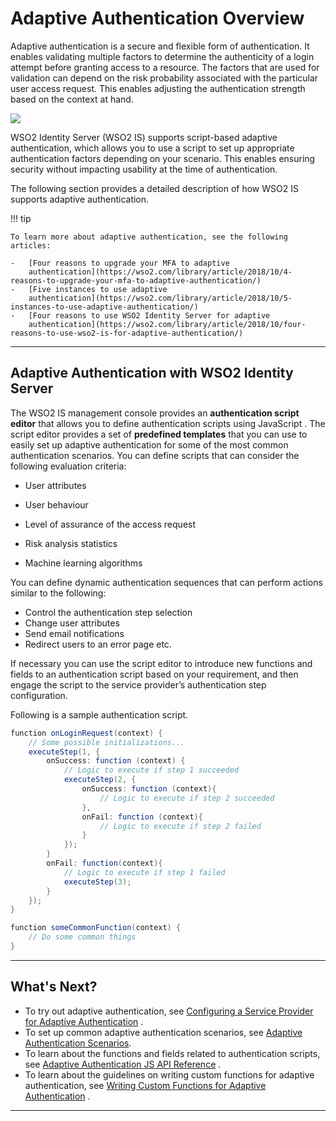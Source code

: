 # Adaptive Authentication Overview

Adaptive authentication is a secure and flexible form of authentication.
It enables validating multiple factors to determine the authenticity of
a login attempt before granting access to a resource. The factors that
are used for validation can depend on the risk probability associated
with the particular user access request. This enables adjusting the
authentication strength based on the context at hand.

![](../../assets/img/tutorials/adaptive-authentication-overview-diagram.png)

WSO2 Identity Server (WSO2 IS) supports script-based adaptive
authentication, which allows you to use a script to set up appropriate
authentication factors depending on your scenario. This enables ensuring
security without impacting usability at the time of authentication.

The following section provides a detailed description of how WSO2 IS
supports adaptive authentication.

!!! tip
    
    To learn more about adaptive authentication, see the following articles:
    
    -   [Four reasons to upgrade your MFA to adaptive
        authentication](https://wso2.com/library/article/2018/10/4-reasons-to-upgrade-your-mfa-to-adaptive-authentication/)
    -   [Five instances to use adaptive
        authentication](https://wso2.com/library/article/2018/10/5-instances-to-use-adaptive-authentication/)
    -   [Four reasons to use WSO2 Identity Server for adaptive
        authentication](https://wso2.com/library/article/2018/10/four-reasons-to-use-wso2-is-for-adaptive-authentication/)
    
---
## Adaptive Authentication with WSO2 Identity Server

The WSO2 IS management console provides an **authentication script
editor** that allows you to define authentication scripts using
JavaScript . The script editor provides a set of **predefined
templates** that you can use to easily set up adaptive
authentication for some of the most common authentication scenarios. You
can define scripts that can consider the following evaluation criteria:

-   User attributes

-   User behaviour

-   Level of assurance of the access request

-   Risk analysis statistics

-   Machine learning algorithms

You can define dynamic authentication sequences that can perform actions
similar to the following:

-   Control the authentication step selection
-   Change user attributes
-   Send email notifications
-   Redirect users to an error page etc.

If necessary you can use the script editor to introduce new functions
and fields to an authentication script based on your requirement, and
then engage the script to the service provider’s authentication step
configuration.

Following is a sample authentication script.

``` java
function onLoginRequest(context) {
    // Some possible initializations...
    executeStep(1, {
        onSuccess: function (context) {
            // Logic to execute if step 1 succeeded
            executeStep(2, {
                onSuccess: function (context){
                    // Logic to execute if step 2 succeeded
                },
                onFail: function (context){
                    // Logic to execute if step 2 failed
                }
            });
        }
        onFail: function(context){
            // Logic to execute if step 1 failed
            executeStep(3);
        }
    });
}

function someCommonFunction(context) {
    // Do some common things
}
```

---
## What's Next?

-   To try out adaptive authentication, see [Configuring a Service
    Provider for Adaptive
    Authentication](_Configuring_a_Service_Provider_for_Adaptive_Authentication_)
    .
-   To set up common adaptive authentication scenarios, see [Adaptive
    Authentication Scenarios](_Adaptive_Authentication_Scenarios_).
-   To learn about the functions and fields related to authentication
    scripts, see [Adaptive Authentication JS API
    Reference](https://docs.wso2.com/display/IS570/Adaptive+Authentication+JS+API+Reference)
    .
-   To learn about the guidelines on writing custom functions for
    adaptive authentication, see [Writing Custom Functions for Adaptive
    Authentication](https://docs.wso2.com/display/IS570/Writing+Custom+Functions+for+Adaptive+Authentication)
    .

---
